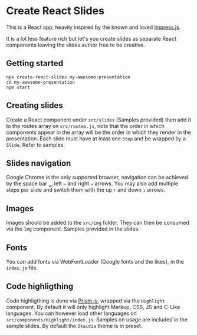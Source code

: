# Create React Slides

This is a React app, heavily inspired by the known and loved
[Impress.js](https://impress.js.org).

It is a lot less feature rich but let's you create slides as separate React
components leaving the slides author free to be creative.

## Getting started

    npx create-react-slides my-awesome-presentation
    cd my-awesome-presentation
    npm start

## Creating slides

Create a React component under `src/slides` (Samples provided) then add it to
the routes array on `src/routes.js`, note that the order in which components
appear in the array will be the order in which they render in the presentation.
Each slide must have at least one `Step` and be wrapped by a `Slide`. Refer to
samples.

## Slides navigation

Google Chrome is the only supported browser, navigation can be achieved by the
space bar `␣`, left `←` and right `→` arrows. You may also add multiple steps
per slide and switch them with the up `↑` and down `↓` arrows.

## Images

Images should be added to the `src/img` folder. They can then be consumed via
the `Img` component. Samples provided in the slides.

## Fonts

You can add fonts via WebFontLoader (Google fonts and the likes), in the
`index.js` file.

## Code highligthing

Code highligthing is done via [Prism.js](https://prismjs.com), wrapped via the
`Highlight` component. By default it will only highlight Markup, CSS, JS and
C-Like languages. You can however load other languages on
`src/components/Highlight/index.js`. Samples on usage are included in the
sample slides. By default the `Okaidia` theme is in preset.
